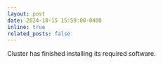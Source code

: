 ```yaml
---
layout: post
date: 2024-10-15 15:59:00-0400
inline: true
related_posts: false
---
```


Cluster has finished installing its required software.
